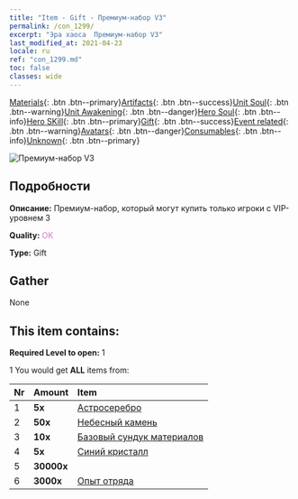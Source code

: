 ```yaml
---
title: "Item - Gift - Премиум-набор V3"
permalink: /con_1299/
excerpt: "Эра хаоса  Премиум-набор V3"
last_modified_at: 2021-04-23
locale: ru
ref: "con_1299.md"
toc: false
classes: wide
---
```

 [Materials](/ItemsRU/){: .btn .btn--primary}[Artifacts](/ItemsRU/Artifacts/){: .btn .btn--success}[Unit Soul](/ItemsRU/UnitSoul/){: .btn .btn--warning}[Unit Awakening](/ItemsRU/UnitAwakening/){: .btn .btn--danger}[Hero Soul](/ItemsRU/HeroSoul/){: .btn .btn--info}[Hero SKill](/ItemsRU/HeroSkill/){: .btn .btn--primary}[Gift](/ItemsRU/Gift/){: .btn .btn--success}[Event related](/ItemsRU/Events/){: .btn .btn--warning}[Avatars](/ItemsRU/Avatars/){: .btn .btn--danger}[Consumables](/ItemsRU/Consumables/){: .btn .btn--info}[Unknown](/ItemsRU/Unknown/){: .btn .btn--primary}

 ![Премиум-набор V3](/images/t/i_905003.png)

## Подробности
 **Описание:** Премиум-набор, который могут купить только игроки с VIP-уровнем 3

 **Quality:** <span style="color: #DA70D6">OK</span>

 **Type:** Gift

## Gather

  None

## This item contains:

 **Required Level to open:** 1

 1 You would get **ALL** items  from:

  | Nr | Amount |     Item    |
  |:---|:-------|:------------|
  | 1 |  **5x** | [Астросеребро](/ItemsRU/con_969/) |  | 
  | 2 |  **50x** | [Небесный камень](/ItemsRU/art_188/) |  | 
  | 3 |  **10x** | [Базовый сундук материалов](/ItemsRU/con_756/) |  | 
  | 4 |  **5x** | [Синий кристалл](/ItemsRU/con_716/) |  | 
  | 5 |  **30000x** | <i class="fas fa-coins"/> |  | 
  | 6 |  **3000x** | [Опыт отряда](/ItemsRU/con_902/) |  | 

